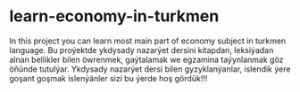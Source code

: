 # learn-economy-in-turkmen
In this project you can learn most main part of economy subject in turkmen language.
Bu proýektde ykdysady nazarýet dersini kitapdan, leksiýadan alnan bellikler bilen öwrenmek, gaýtalamak we egzamina taýynlanmak göz öňünde tutulýar. Ykdysady nazarýet dersi bilen gyzyklanýanlar, islendik ýere goşant goşmak islenýänler sizi bu ýerde hoş gördük!!!
